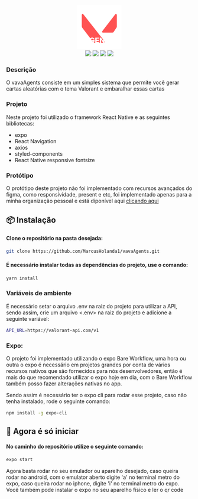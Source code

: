 <div align="center">
  <img src="src/assets/images/banners/logoDark.png">
</div>

<div align="center">
<img src="https://user-images.githubusercontent.com/77813543/184198199-20edb57e-8e00-420a-b201-792910d51a2e.png">
<img src="https://user-images.githubusercontent.com/77813543/184198210-1f2492b3-931f-44e2-a03b-e784d7809f02.png">
<img src="https://user-images.githubusercontent.com/77813543/184198226-95494fc3-1565-41f4-9a68-6a634e68a636.png">
<img src="https://user-images.githubusercontent.com/77813543/184198235-7908645c-70f7-455c-8b38-988631350681.png">
</div>

<h3 align="left">Descrição</h3>

<p align="left">O vavaAgents consiste em um simples sistema que permite você gerar cartas aleatórias com o tema Valorant e embaralhar essas cartas</p>

 <h3 align="left">Projeto</h3>
<p>Neste projeto foi utilizado o framework React Native e as seguintes bibliotecas:</p>

- expo
- React Navigation
- axios
- styled-components
- React Native responsive fontsize

 <h3 align="left">Protótipo</h3>
<p>O protótipo deste projeto não foi implementado com recursos avançados do figma, como responsividade, present e etc, foi implementado apenas para a minha organização pessoal e está diponível aqui <a href="https://www.figma.com/file/jbaTGdpGePJ4ISytuRYnvX/vavaAgents?node-id=0%3A1">clicando aqui</a>
 </p>


## 📦 Instalação

#### Clone o repositório na pasta desejada:

```bash
git clone https://github.com/MarcusHolanda1/vavaAgents.git
```


#### É necessário instalar todas as dependências do projeto, use o comando:

```bash
yarn install
```

<h3 align="left">Variáveis de ambiente</h3>

<p align="left">É necessário setar o arquivo .env na raiz do projeto para utilizar a API, sendo assim, crie um arquivo <.env> na raiz do projeto e adicione a seguinte variável:</p>

```bash
API_URL=https://valorant-api.com/v1
```

### Expo:
<p align="left">O projeto foi implementado utilizando o expo Bare Workflow, uma hora ou outra o expo é necessário em projetos grandes por conta de vários recursos nativos que são fornecidos para nós desenvolvedores, então é mais do que recomendado utilizar o expo hoje em dia, com o Bare Workflow também posso fazer alterações nativas no app.</p>
<p align="left">Sendo assim é necessário ter o expo cli para rodar esse projeto, caso não tenha instalado, rode o seguinte comando:</p> 

```bash
npm install -g expo-cli
```

## :rocket: Agora é só iniciar

#### No caminho do repositório utilize o seguinte comando:

```bash
expo start
```

<p align="left">Agora basta rodar no seu emulador ou aparelho desejado, caso queira rodar no android, com o emulator aberto digite 'a' no terminal metro do expo, caso queira rodar no iphone, digite 'i' no terminal metro do expo. Você também pode instalar o expo no seu aparelho físico e ler o qr code </p>


